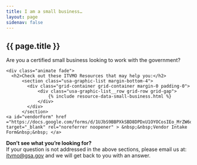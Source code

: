 ```yaml
---
title: I am a small business…
layout: page
sidenav: false
---
```


<section class="grid-container border-bottom border-gray-30 padding-left-0 padding-right-1 animate fade">
<h1 class="margin-top-0">{{ page.title }}</h1>

  <div class="margin-bottom-2">
  <p class="question">Are you a certified small business looking to work with the government?</p>

    <div class="animate fade">
      <h2>Check out these ITVMO Resources that may help you:</h2>
          <section class="usa-graphic-list margin-bottom-4">
            <div class="grid-container grid-container margin-0 padding-0">
                <div class="usa-graphic-list__row grid-row grid-gap">
                    {% include resource-data-small-business.html %}
                </div>
            </div>
          </section>
    <a id="vendorForm" href ="https://docs.google.com/forms/d/1UJbS9BBPXkSBD8DPDxU1OYOCosIEo_MrZW6qB10LsZA/edit" target="_blank" rel="noreferrer noopener" > &nbsp;&nbsp;Vendor Intake Form&nbsp;&nbsp; </a> 
  </div>
  </div> 
</section>

<section class="grid-container padding-left-0 padding-right-1">
<p><strong>Don’t see what you’re looking for?</strong><br>
If your question is not addressed in the above sections, please email us at: <a href="mailto:itvmo@gsa.gov">itvmo@gsa.gov</a> and we will get back to you with an answer.</p>
</section>


